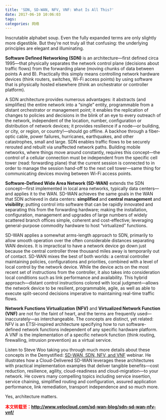 ```yaml
---
title: 'SDN, SD-WAN, NFV, VNF: What Is All This?'
date: 2017-06-10 10:06:03
tags:
categories: 网络
---
```


Inscrutable alphabet soup. Even the fully expanded terms are only slightly more digestible. But they’re not truly all that confusing: the underlying principles are elegant and illuminating.

**Software Defined Networking (SDN)** is an architecture—first defined circa 1995—that physically separates the network control plane (decisions about traffic flows) from the forwarding plane (moving chunks of data between points A and B). Practically this simply means controlling network hardware devices (think routers, switches, Wi-Fi access points) by using software that is physically hosted elsewhere (think an orchestrator or controller platform).

A SDN architecture provides numerous advantages: it abstracts (and simplifies) the entire network into a “single” entity, programmable from a distant orchestrator or management point; it enables the replication of changes to policies and decisions in the blink of an eye to every outreach of the network, independent of the location, number, configuration or distribution of network devices; it provides resilience if a node—or building, or city, or region, or country!—should go offline. A backhoe through a fiber-optic cable, power failures, hurricanes, earthquakes, and other catastrophes, small and large. SDN enables traffic flows to be securely rerouted and rebuilt via unaffected network paths. Building mobile networks, where things move around constantly, requires this concept—the control of a cellular connection must be independent from the specific cell tower (read: forwarding plane) that the current session is connected to in order to manage the session hand-off to the next cell tower—same thing for communicating devices moving between Wi-Fi access points. 

**Software-Defined Wide Area Network (SD-WAN)** extends the SDN concept—first implemented in local area networks, typically data centers—and applies it to the WAN. SD-WAN achieves the same goals in the WAN that SDN achieved in data centers: **simplified** and **central management** and **visibility**; putting control into software that can be rapidly innovated and separating this from the forwarding hardware; making the installation, configuration, management and upgrades of large numbers of widely scattered branch offices simple, coherent and cost-effective; leveraging general-purpose commodity hardware to host “virtualized” functions.

SD-WAN applies a somewhat arms-length approach to SDN, primarily to allow smooth operation over the often considerable distances separating WAN devices. It is impractical to have a network device go down just because the central controller three thousand miles away is temporarily out of contact. SD-WAN mixes the best of both worlds: a central controller maintaining policies, configurations and priorities, combined with a level of local control by the network device. While the device acts on the most recent set of instructions from the controller, it also takes into consideration local conditions such as link performance and availability. This hybrid approach—distant control instructions colored with local judgment—allows the network device to be resilient, programmable, agile, as well as able to execute split-second decisions imperative to maintaining real-time traffic flows.

<!-- more -->

**Network Functions Virtualization (NFV)** and **Virtualized Network Function (VNF)** are not for the faint of heart, and the terms are frequently used—inaccurately—as interchangeable. The concepts are distinct, yet related: NFV is an ETSI-inspired architecture specifying how to run software-defined network functions independent of any specific hardware platform. A VNF is the implementation of a specific network function (think routing, firewalling, intrusion prevention) as a virtual service.

Listen to Steve Woo taking you through much more details about these concepts in the Demystified: [SD-WAN, SDN, NFV, and VNF][1] webinar. He illustrates how a Cloud-Delivered SD-WAN leverages these architectures with practical implementation examples that deliver tangible benefits—cost reduction, resilience, agility, cloud-readiness and cloud-migration—to your network. He covers many compelling topics including service insertion, service chaining, simplified routing and configuration, assured application performance, link remediation, transport independence and so much more.

Yes, architecture matters.

[1]: https://www.brighttalk.com/webcast/13111/209317


<font color="red"> **本文转载至：http://www.velocloud.com/sd-wan-blog/sdn-sd-wan-nfv-vnf/** </font>
<br>
